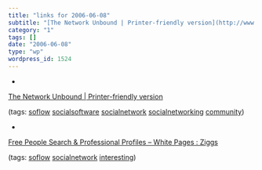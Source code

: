 ```yaml
---
title: "links for 2006-06-08"
subtitle: "[The Network Unbound | Printer-friendly version](http://www.fastcompany.com/subscr/106/open_social-n..."
category: "1"
tags: []
date: "2006-06-08"
type: "wp"
wordpress_id: 1524
---
```

- 
[The Network Unbound | Printer-friendly version](http://www.fastcompany.com/subscr/106/open_social-networks_Printer_Friendly.html)

(tags: [soflow](http://del.icio.us/pitosalas/soflow) [socialsoftware](http://del.icio.us/pitosalas/socialsoftware) [socialnetwork](http://del.icio.us/pitosalas/socialnetwork) [socialnetworking](http://del.icio.us/pitosalas/socialnetworking) [community](http://del.icio.us/pitosalas/community))

- 
[Free People Search & Professional Profiles – White Pages : Ziggs](http://www.ziggs.com/)

(tags: [soflow](http://del.icio.us/pitosalas/soflow) [socialnetwork](http://del.icio.us/pitosalas/socialnetwork) [interesting](http://del.icio.us/pitosalas/interesting))